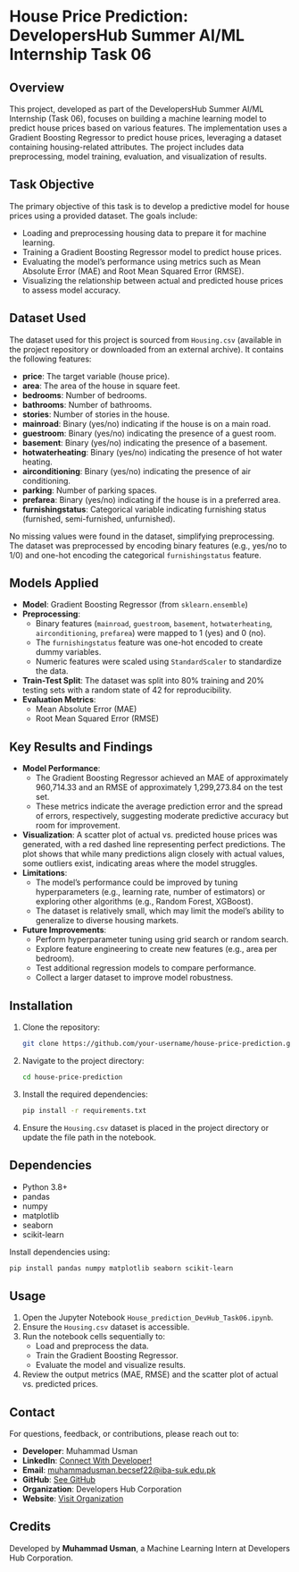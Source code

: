 # House Price Prediction: DevelopersHub Summer AI/ML Internship Task 06

## Overview
This project, developed as part of the DevelopersHub Summer AI/ML Internship (Task 06), focuses on building a machine learning model to predict house prices based on various features. The implementation uses a Gradient Boosting Regressor to predict house prices, leveraging a dataset containing housing-related attributes. The project includes data preprocessing, model training, evaluation, and visualization of results.

## Task Objective
The primary objective of this task is to develop a predictive model for house prices using a provided dataset. The goals include:
- Loading and preprocessing housing data to prepare it for machine learning.
- Training a Gradient Boosting Regressor model to predict house prices.
- Evaluating the model’s performance using metrics such as Mean Absolute Error (MAE) and Root Mean Squared Error (RMSE).
- Visualizing the relationship between actual and predicted house prices to assess model accuracy.

## Dataset Used
The dataset used for this project is sourced from `Housing.csv` (available in the project repository or downloaded from an external archive). It contains the following features:
- **price**: The target variable (house price).
- **area**: The area of the house in square feet.
- **bedrooms**: Number of bedrooms.
- **bathrooms**: Number of bathrooms.
- **stories**: Number of stories in the house.
- **mainroad**: Binary (yes/no) indicating if the house is on a main road.
- **guestroom**: Binary (yes/no) indicating the presence of a guest room.
- **basement**: Binary (yes/no) indicating the presence of a basement.
- **hotwaterheating**: Binary (yes/no) indicating the presence of hot water heating.
- **airconditioning**: Binary (yes/no) indicating the presence of air conditioning.
- **parking**: Number of parking spaces.
- **prefarea**: Binary (yes/no) indicating if the house is in a preferred area.
- **furnishingstatus**: Categorical variable indicating furnishing status (furnished, semi-furnished, unfurnished).

No missing values were found in the dataset, simplifying preprocessing. The dataset was preprocessed by encoding binary features (e.g., yes/no to 1/0) and one-hot encoding the categorical `furnishingstatus` feature.

## Models Applied
- **Model**: Gradient Boosting Regressor (from `sklearn.ensemble`)
- **Preprocessing**:
  - Binary features (`mainroad`, `guestroom`, `basement`, `hotwaterheating`, `airconditioning`, `prefarea`) were mapped to 1 (yes) and 0 (no).
  - The `furnishingstatus` feature was one-hot encoded to create dummy variables.
  - Numeric features were scaled using `StandardScaler` to standardize the data.
- **Train-Test Split**: The dataset was split into 80% training and 20% testing sets with a random state of 42 for reproducibility.
- **Evaluation Metrics**:
  - Mean Absolute Error (MAE)
  - Root Mean Squared Error (RMSE)

## Key Results and Findings
- **Model Performance**:
  - The Gradient Boosting Regressor achieved an MAE of approximately 960,714.33 and an RMSE of approximately 1,299,273.84 on the test set.
  - These metrics indicate the average prediction error and the spread of errors, respectively, suggesting moderate predictive accuracy but room for improvement.
- **Visualization**: A scatter plot of actual vs. predicted house prices was generated, with a red dashed line representing perfect predictions. The plot shows that while many predictions align closely with actual values, some outliers exist, indicating areas where the model struggles.
- **Limitations**:
  - The model’s performance could be improved by tuning hyperparameters (e.g., learning rate, number of estimators) or exploring other algorithms (e.g., Random Forest, XGBoost).
  - The dataset is relatively small, which may limit the model’s ability to generalize to diverse housing markets.
- **Future Improvements**:
  - Perform hyperparameter tuning using grid search or random search.
  - Explore feature engineering to create new features (e.g., area per bedroom).
  - Test additional regression models to compare performance.
  - Collect a larger dataset to improve model robustness.

## Installation
1. Clone the repository:
   ```bash
   git clone https://github.com/your-username/house-price-prediction.git
   ```
2. Navigate to the project directory:
   ```bash
   cd house-price-prediction
   ```
3. Install the required dependencies:
   ```bash
   pip install -r requirements.txt
   ```
4. Ensure the `Housing.csv` dataset is placed in the project directory or update the file path in the notebook.

## Dependencies
- Python 3.8+
- pandas
- numpy
- matplotlib
- seaborn
- scikit-learn

Install dependencies using:
```bash
pip install pandas numpy matplotlib seaborn scikit-learn
```

## Usage
1. Open the Jupyter Notebook `House_prediction_DevHub_Task06.ipynb`.
2. Ensure the `Housing.csv` dataset is accessible.
3. Run the notebook cells sequentially to:
   - Load and preprocess the data.
   - Train the Gradient Boosting Regressor.
   - Evaluate the model and visualize results.
4. Review the output metrics (MAE, RMSE) and the scatter plot of actual vs. predicted prices.

## Contact
For questions, feedback, or contributions, please reach out to:
- **Developer**: Muhammad Usman
- **LinkedIn**: [Connect With Developer!](https://www.linkedin.com/in/muhammad-usman-018535253)
- **Email**: muhammadusman.becsef22@iba-suk.edu.pk
- **GitHub**: [See GitHub](https://github.com/Usmansarwar143)
- **Organization**: Developers Hub Corporation
- **Website**: [Visit Organization](https://www.developershub.com)

## Credits
Developed by **Muhammad Usman**, a Machine Learning Intern at Developers Hub Corporation.
